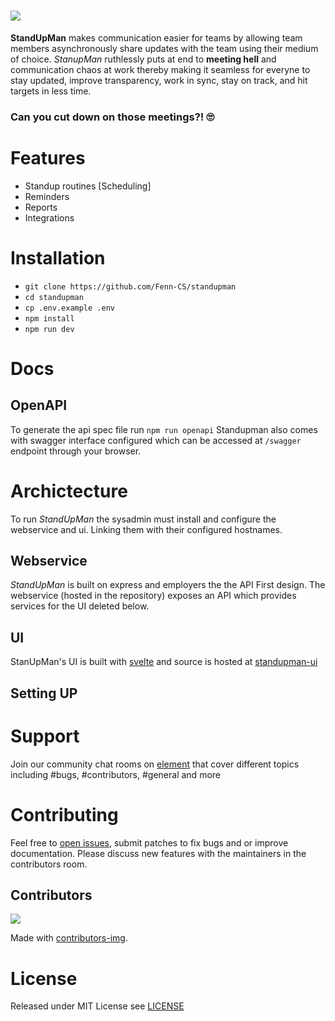 # <a href="https://standupman.xyz"><picture><img src="logo.svg"></picture></a>


**StandUpMan** makes communication easier for teams by allowing team members asynchronously share updates with the team using their medium of choice. *StanupMan* ruthlessly puts at end to **meeting hell** and communication chaos at work thereby making it seamless for everyne to stay updated, improve transparency, work in sync, stay on track, and hit targets in less time.

### Can you cut down on those meetings?! 🙄


# Features

- Standup routines [Scheduling]
- Reminders
- Reports
- Integrations

# Installation 

- `git clone https://github.com/Fenn-CS/standupman`
- `cd standupman`
- `cp .env.example .env`
- `npm install`
- `npm run dev` 

# Docs

## OpenAPI
To generate the api spec file run `npm run openapi`
Standupman also comes with swagger interface configured which can be accessed at `/swagger` endpoint through your browser.

# Archictecture 

To run *StandUpMan* the sysadmin must install and configure the webservice and ui. Linking them with their configured hostnames.

## Webservice

*StandUpMan* is built on express and employers the the API First design. The webservice (hosted in the repository) exposes an API which provides services for the UI deleted below.

## UI

StanUpMan's UI is built with [svelte](svelte.dev/) and source is hosted at [standupman-ui](https://github.com/standupman/standupman-ui)

## Setting UP

# Support

Join our community chat rooms on [element](https://matrix.to/#/#standupman:matrix.org) that cover different topics including #bugs, #contributors, #general and more

# Contributing

Feel free to [open issues](https://github.com/standupman/standupman/issues), submit patches to fix bugs and or improve documentation. Please discuss new features with the maintainers in the contributors room.

## Contributors
<a href="https://github.com/standupman/standupman/graphs/contributors">
  <img src="https://contrib.rocks/image?repo=standupman/standupman" />
</a>

Made with [contributors-img](https://contrib.rocks).

# License

Released under MIT License see [LICENSE](LICENSE.md)

